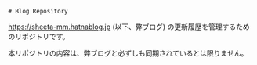     # Blog Repository
    

https://sheeta-mm.hatnablog.jp (以下、弊ブログ) の更新履歴を管理するためのリポジトリです。

本リポジトリの内容は、弊ブログと必ずしも同期されているとは限りません。
